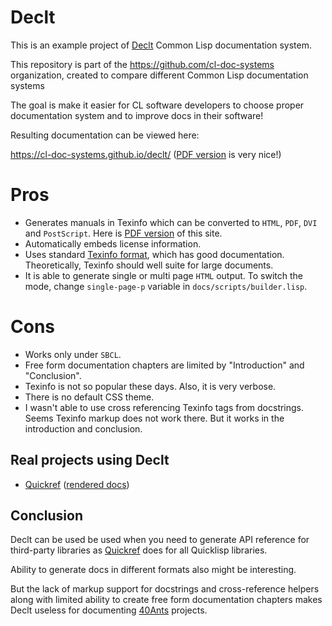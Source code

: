 # Declt

This is an example project of [Declt](https://www.lrde.epita.fr/~didier/software/lisp/declt/user/index.html) Common Lisp documentation system.

This repository is part of the <https://github.com/cl-doc-systems> organization, created to compare different Common Lisp documentation systems

The goal is make it easier for CL software developers to choose proper documentation system and to improve docs in their software!

Resulting documentation can be viewed here:

<https://cl-doc-systems.github.io/declt/> ([PDF version](https://cl-doc-systems.github.io/declt/index.pdf) is very nice!)

Pros
====

- Generates manuals in Texinfo which can be converted to `HTML`, `PDF`, `DVI`
  and `PostScript`. Here is [PDF version](https://cl-doc-systems.github.io/declt/index.pdf) of this site.
- Automatically embeds license information.
- Uses standard [Texinfo format](https://www.gnu.org/software/texinfo/manual/texinfo/texinfo.html),
  which has good documentation. Theoretically, Texinfo should well suite for large documents.
- It is able to generate single or multi page `HTML` output. To switch the mode, change
  `single-page-p` variable in `docs/scripts/builder.lisp`.

Cons
====

- Works only under `SBCL`.
- Free form documentation chapters are limited by "Introduction" and "Conclusion".
- Texinfo is not so popular these days. Also, it is very verbose.
- There is no default CSS theme.
- I wasn't able to use cross referencing Texinfo tags from
  docstrings. Seems Texinfo markup does not work there. But it works
  in the introduction and conclusion.


## Real projects using Declt

- [Quickref](https://gitlab.common-lisp.net/quickref/quickref) ([rendered docs](https://quickref.common-lisp.net/))


## Conclusion

Declt can be used be used when you need to generate API reference for third-party libraries
as [Quickref](https://quickref.common-lisp.net/) does for all Quicklisp libraries.

Ability to generate docs in different formats also might be interesting.

But the lack of markup support for docstrings and cross-reference helpers along with limited ability
to create free form documentation chapters makes Declt useless for documenting
[40Ants](https://40ants.com) projects.
